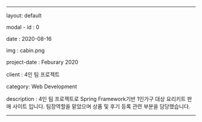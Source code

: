 ---

layout: default

modal - id : 0

date : 2020-08-16

img : cabin.png

project-date : Feburary 2020

client : 4인 팀 프로젝트

category: Web Development

description : 4인 팀 프로젝트로 Spring Framework기반 1인가구 대상 요리키트 판매 사이트 입니다. 팀장역할을 맡았으며 상품 및 후기 등록 관련 부분을 담당했습니다.

---
